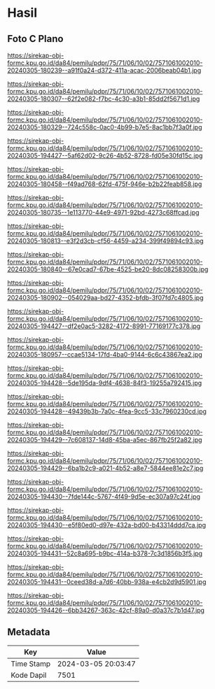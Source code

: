 # Hasil

## Foto C Plano

https://sirekap-obj-formc.kpu.go.id/da84/pemilu/pdpr/75/71/06/10/02/7571061002010-20240305-180239--a91f0a24-d372-411a-acac-2006beab04b1.jpg

https://sirekap-obj-formc.kpu.go.id/da84/pemilu/pdpr/75/71/06/10/02/7571061002010-20240305-180307--62f2e082-f7bc-4c30-a3b1-85dd2f5671d1.jpg

https://sirekap-obj-formc.kpu.go.id/da84/pemilu/pdpr/75/71/06/10/02/7571061002010-20240305-180329--724c558c-0ac0-4b99-b7e5-8ac1bb7f3a0f.jpg

https://sirekap-obj-formc.kpu.go.id/da84/pemilu/pdpr/75/71/06/10/02/7571061002010-20240305-194427--5af62d02-9c26-4b52-8728-fd05e30fd15c.jpg

https://sirekap-obj-formc.kpu.go.id/da84/pemilu/pdpr/75/71/06/10/02/7571061002010-20240305-180458--f49ad768-62fd-475f-946e-b2b22feab858.jpg

https://sirekap-obj-formc.kpu.go.id/da84/pemilu/pdpr/75/71/06/10/02/7571061002010-20240305-180735--1e113770-44e9-4971-92bd-4273c68ffcad.jpg

https://sirekap-obj-formc.kpu.go.id/da84/pemilu/pdpr/75/71/06/10/02/7571061002010-20240305-180813--e3f2d3cb-cf56-4459-a234-399f49894c93.jpg

https://sirekap-obj-formc.kpu.go.id/da84/pemilu/pdpr/75/71/06/10/02/7571061002010-20240305-180840--67e0cad7-67be-4525-be20-8dc08258300b.jpg

https://sirekap-obj-formc.kpu.go.id/da84/pemilu/pdpr/75/71/06/10/02/7571061002010-20240305-180902--054029aa-bd27-4352-bfdb-3f07fd7c4805.jpg

https://sirekap-obj-formc.kpu.go.id/da84/pemilu/pdpr/75/71/06/10/02/7571061002010-20240305-194427--df2e0ac5-3282-4172-8991-77169177c378.jpg

https://sirekap-obj-formc.kpu.go.id/da84/pemilu/pdpr/75/71/06/10/02/7571061002010-20240305-180957--ccae5134-17fd-4ba0-9144-6c6c43867ea2.jpg

https://sirekap-obj-formc.kpu.go.id/da84/pemilu/pdpr/75/71/06/10/02/7571061002010-20240305-194428--5de195da-9df4-4638-84f3-19255a792415.jpg

https://sirekap-obj-formc.kpu.go.id/da84/pemilu/pdpr/75/71/06/10/02/7571061002010-20240305-194428--49439b3b-7a0c-4fea-9cc5-33c7960230cd.jpg

https://sirekap-obj-formc.kpu.go.id/da84/pemilu/pdpr/75/71/06/10/02/7571061002010-20240305-194429--7c608137-14d8-45ba-a5ec-867fb25f2a82.jpg

https://sirekap-obj-formc.kpu.go.id/da84/pemilu/pdpr/75/71/06/10/02/7571061002010-20240305-194429--6ba1b2c9-a021-4b52-a8e7-5844ee81e2c7.jpg

https://sirekap-obj-formc.kpu.go.id/da84/pemilu/pdpr/75/71/06/10/02/7571061002010-20240305-194430--7fde144c-5767-4f49-9d5e-ec307a97c24f.jpg

https://sirekap-obj-formc.kpu.go.id/da84/pemilu/pdpr/75/71/06/10/02/7571061002010-20240305-194430--e5f80ed0-d97e-432a-bd00-b43314ddd7ca.jpg

https://sirekap-obj-formc.kpu.go.id/da84/pemilu/pdpr/75/71/06/10/02/7571061002010-20240305-194431--52c8a695-b9bc-414a-b378-7c3d1856b3f5.jpg

https://sirekap-obj-formc.kpu.go.id/da84/pemilu/pdpr/75/71/06/10/02/7571061002010-20240305-194431--0ceed38d-a7d6-40bb-938a-e4cb2d9d5901.jpg

https://sirekap-obj-formc.kpu.go.id/da84/pemilu/pdpr/75/71/06/10/02/7571061002010-20240305-194426--6bb34267-363c-42cf-89a0-d0a37c7b1d47.jpg


## Metadata

| Key        | Value               |
| ---------- | ------------------- |
| Time Stamp | 2024-03-05 20:03:47 |
| Kode Dapil | 7501                |



